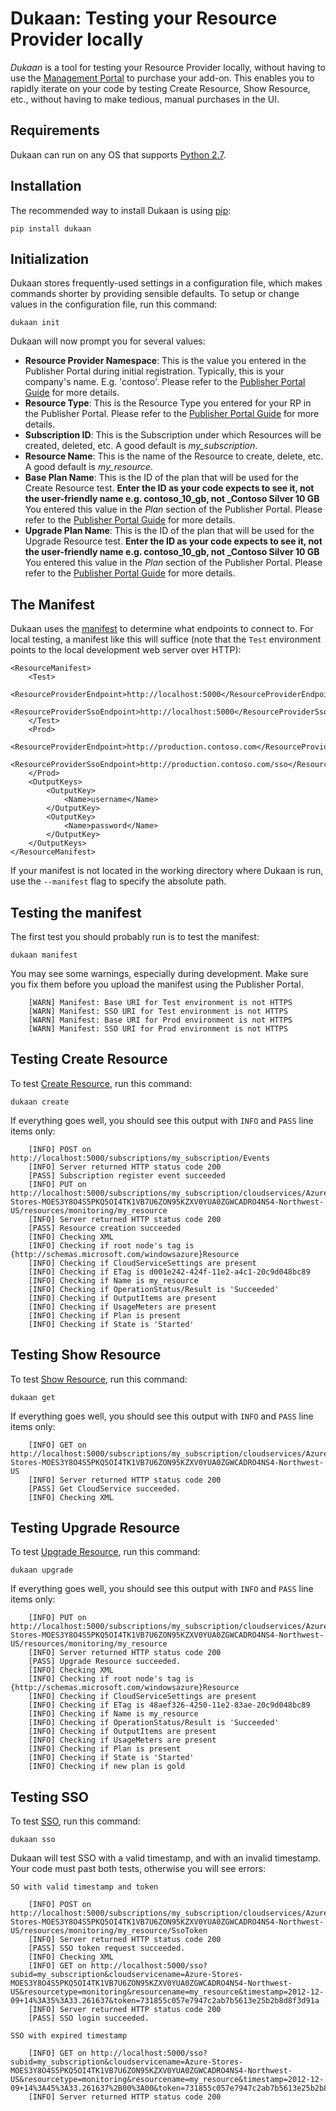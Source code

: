 Dukaan: Testing your Resource Provider locally
===

_Dukaan_ is a tool for testing your Resource Provider locally, without having to use the [Management Portal](https://manage.windowsazure.com) to purchase your add-on. This enables you to rapidly iterate on your code by testing Create Resource, Show Resource, etc., without having to make tedious, manual purchases in the UI.

Requirements
---
Dukaan can run on any OS that supports [Python 2.7](http://www.python.org).

Installation
---
The recommended way to install Dukaan is using [pip](http://pypi.python.org/pypi/pip):

```
pip install dukaan

```

Initialization
---
Dukaan stores frequently-used settings in a configuration file, which makes commands shorter by providing sensible defaults. To setup or change values in the configuration file, run this command:


```
dukaan init
``` 

Dukaan will now prompt you for several values:

* **Resource Provider Namespace**: This is the value you entered in the Publisher Portal during initial registration. Typically, this is your company's name. E.g. 'contoso'. Please refer to the [Publisher Portal Guide](https://github.com/WindowsAzure/azure-resource-provider-sdk/tree/master/docs/publisher-portal.md) for more details.
* **Resource Type**: This is the Resource Type you entered for your RP in the Publisher Portal. Please refer to the [Publisher Portal Guide](https://github.com/WindowsAzure/azure-resource-provider-sdk/tree/master/docs/publisher-portal.md) for more details.
* **Subscription ID**: This is the Subscription under which Resources will be created, deleted, etc. A good default is _my_subscription_.
* **Resource Name**: This is the name of the Resource to create, delete, etc. A good default is _my_resource_.
* **Base Plan Name**: This is the ID of the plan that will be used for the Create Resource test. **Enter the ID as your code expects to see it, not the user-friendly name e.g. contoso_10_gb, not _Contoso Silver 10 GB** You entered this value in the _Plan_ section of the Publisher Portal. Please refer to the [Publisher Portal Guide](https://github.com/WindowsAzure/azure-resource-provider-sdk/tree/master/docs/publisher-portal.md) for more details.
* **Upgrade Plan Name**: This is the ID of the plan that will be used for the Upgrade Resource test. **Enter the ID as your code expects to see it, not the user-friendly name e.g. contoso_10_gb, not _Contoso Silver 10 GB** You entered this value in the _Plan_ section of the Publisher Portal. Please refer to the [Publisher Portal Guide](https://github.com/WindowsAzure/azure-resource-provider-sdk/tree/master/docs/publisher-portal.md) for more details.

The Manifest
---
Dukaan uses the [manifest](https://github.com/WindowsAzure/azure-resource-provider-sdk/tree/master/docs/manifest.md) to determine what endpoints to connect to. For local testing, a manifest like this will suffice (note that the `Test` environment points to the local development web server over HTTP):

```
<ResourceManifest>
	<Test>
		<ResourceProviderEndpoint>http://localhost:5000</ResourceProviderEndpoint>
		<ResourceProviderSsoEndpoint>http://localhost:5000</ResourceProviderSsoEndpoint>
	</Test>
	<Prod>
		<ResourceProviderEndpoint>http://production.contoso.com</ResourceProviderEndpoint>
		<ResourceProviderSsoEndpoint>http://production.contoso.com/sso</ResourceProviderSsoEndpoint>
	</Prod>
	<OutputKeys>
		<OutputKey>
			<Name>username</Name>
		</OutputKey>
		<OutputKey>
			<Name>password</Name>
		</OutputKey>
	</OutputKeys>
</ResourceManifest>

```

If your manifest is not located in the working directory where Dukaan is run, use the `--manifest` flag to specify the absolute path.

Testing the manifest
---
The first test you should probably run is to test the manifest:

```
dukaan manifest
```

You may see some warnings, especially during development. Make sure you fix them before you upload the manifest using the Publisher Portal.

```
    [WARN] Manifest: Base URI for Test environment is not HTTPS
    [WARN] Manifest: SSO URI for Test environment is not HTTPS
    [WARN] Manifest: Base URI for Prod environment is not HTTPS
    [WARN] Manifest: SSO URI for Prod environment is not HTTPS
```

Testing Create Resource
---
To test [Create Resource](https://github.com/WindowsAzure/azure-resource-provider-sdk/tree/master/docs/api-resource-create.md), run this command:

```
dukaan create
```

If everything goes well, you should see this output with `INFO` and `PASS` line items only:

```
    [INFO] POST on http://localhost:5000/subscriptions/my_subscription/Events
    [INFO] Server returned HTTP status code 200
    [PASS] Subscription register event succeeded
    [INFO] PUT on http://localhost:5000/subscriptions/my_subscription/cloudservices/Azure-Stores-MOES3Y8O4S5PKQ5OI4TK1VB7U6ZON95KZXV0YUA0ZGWCADRO4NS4-Northwest-US/resources/monitoring/my_resource
    [INFO] Server returned HTTP status code 200
    [PASS] Resource creation succeeded
    [INFO] Checking XML
    [INFO] Checking if root node's tag is {http://schemas.microsoft.com/windowsazure}Resource
    [INFO] Checking if CloudServiceSettings are present
    [INFO] Checking if ETag is d001e242-424f-11e2-a4c1-20c9d048bc89
    [INFO] Checking if Name is my_resource
    [INFO] Checking if OperationStatus/Result is 'Succeeded'
    [INFO] Checking if OutputItems are present
    [INFO] Checking if UsageMeters are present
    [INFO] Checking if Plan is present
    [INFO] Checking if State is 'Started'

```

Testing Show Resource
---
To test [Show Resource](https://github.com/WindowsAzure/azure-resource-provider-sdk/tree/master/docs/api-resource-get.md), run this command:

```
dukaan get
```

If everything goes well, you should see this output with `INFO` and `PASS` line items only:

```
    [INFO] GET on http://localhost:5000/subscriptions/my_subscription/cloudservices/Azure-Stores-MOES3Y8O4S5PKQ5OI4TK1VB7U6ZON95KZXV0YUA0ZGWCADRO4NS4-Northwest-US
    [INFO] Server returned HTTP status code 200
    [PASS] Get CloudService succeeded.
    [INFO] Checking XML
```

Testing Upgrade Resource
---
To test [Upgrade Resource](https://github.com/WindowsAzure/azure-resource-provider-sdk/tree/master/docs/api-resource-upgrade.md), run this command:

```
dukaan upgrade
```

If everything goes well, you should see this output with `INFO` and `PASS` line items only:

```
    [INFO] PUT on http://localhost:5000/subscriptions/my_subscription/cloudservices/Azure-Stores-MOES3Y8O4S5PKQ5OI4TK1VB7U6ZON95KZXV0YUA0ZGWCADRO4NS4-Northwest-US/resources/monitoring/my_resource
    [INFO] Server returned HTTP status code 200
    [PASS] Upgrade Resource succeeded.
    [INFO] Checking XML
    [INFO] Checking if root node's tag is {http://schemas.microsoft.com/windowsazure}Resource
    [INFO] Checking if CloudServiceSettings are present
    [INFO] Checking if ETag is 48aef326-4250-11e2-83ae-20c9d048bc89
    [INFO] Checking if Name is my_resource
    [INFO] Checking if OperationStatus/Result is 'Succeeded'
    [INFO] Checking if OutputItems are present
    [INFO] Checking if UsageMeters are present
    [INFO] Checking if Plan is present
    [INFO] Checking if State is 'Started'
    [INFO] Checking if new plan is gold
```

Testing SSO
---
To test [SSO](https://github.com/WindowsAzure/azure-resource-provider-sdk/tree/master/docs/sso.md), run this command:

```
dukaan sso
```

Dukaan will test SSO with a valid timestamp, and with an invalid timestamp. Your code must past both tests, otherwise you will see errors:

```
SO with valid timestamp and token

    [INFO] POST on http://localhost:5000/subscriptions/my_subscription/cloudservices/Azure-Stores-MOES3Y8O4S5PKQ5OI4TK1VB7U6ZON95KZXV0YUA0ZGWCADRO4NS4-Northwest-US/resources/monitoring/my_resource/SsoToken
    [INFO] Server returned HTTP status code 200
    [PASS] SSO token request succeeded.
    [INFO] Checking XML
    [INFO] GET on http://localhost:5000/sso?subid=my_subscription&cloudservicename=Azure-Stores-MOES3Y8O4S5PKQ5OI4TK1VB7U6ZON95KZXV0YUA0ZGWCADRO4NS4-Northwest-US&resourcetype=monitoring&resourcename=my_resource&timestamp=2012-12-09+14%3A35%3A33.261637&token=731855c057e7947c2ab7b5613e25b2b8d8f3d91a
    [INFO] Server returned HTTP status code 200
    [PASS] SSO login succeeded.

SSO with expired timestamp

    [INFO] GET on http://localhost:5000/sso?subid=my_subscription&cloudservicename=Azure-Stores-MOES3Y8O4S5PKQ5OI4TK1VB7U6ZON95KZXV0YUA0ZGWCADRO4NS4-Northwest-US&resourcetype=monitoring&resourcename=my_resource&timestamp=2012-12-09+14%3A45%3A33.261637%2B00%3A00&token=731855c057e7947c2ab7b5613e25b2b8d8f3d91a
    [INFO] Server returned HTTP status code 200

```